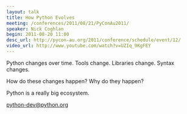 ```yaml
---
layout: talk
title: How Python Evolves
meeting: /conferences/2011/08/21/PyConAu2011/
speaker: Nick Coghlan
begin: 2011-08-20 11:00
desc_url: http://pycon-au.org/2011/conference/schedule/event/12/
video_url: http://www.youtube.com/watch?v=UZIq_9KgFEY
---
```

Python changes over time. Tools change. Libraries change. Syntax changes.

How do these changes happen? Why do they happen?

Python is a really big ecosystem.

python-dev@python.org
